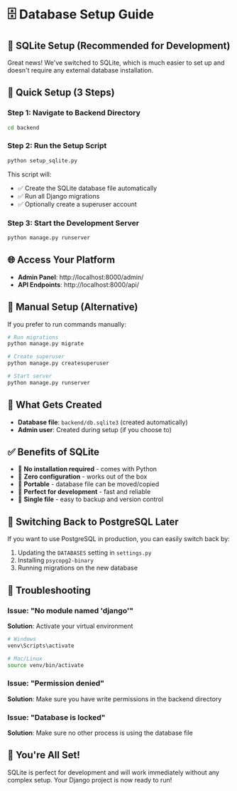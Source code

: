 # 🗄️ Database Setup Guide

## 🎯 **SQLite Setup (Recommended for Development)**

Great news! We've switched to SQLite, which is much easier to set up and doesn't require any external database installation.

## 🚀 **Quick Setup (3 Steps)**

### **Step 1: Navigate to Backend Directory**
```bash
cd backend
```

### **Step 2: Run the Setup Script**
```bash
python setup_sqlite.py
```

This script will:
- ✅ Create the SQLite database file automatically
- ✅ Run all Django migrations
- ✅ Optionally create a superuser account

### **Step 3: Start the Development Server**
```bash
python manage.py runserver
```

## 🌐 **Access Your Platform**

- **Admin Panel**: http://localhost:8000/admin/
- **API Endpoints**: http://localhost:8000/api/

## 🔧 **Manual Setup (Alternative)**

If you prefer to run commands manually:

```bash
# Run migrations
python manage.py migrate

# Create superuser
python manage.py createsuperuser

# Start server
python manage.py runserver
```

## 📁 **What Gets Created**

- **Database file**: `backend/db.sqlite3` (created automatically)
- **Admin user**: Created during setup (if you choose to)

## ✅ **Benefits of SQLite**

- 🚀 **No installation required** - comes with Python
- 🔧 **Zero configuration** - works out of the box
- 📱 **Portable** - database file can be moved/copied
- 🧪 **Perfect for development** - fast and reliable
- 💾 **Single file** - easy to backup and version control

## 🔄 **Switching Back to PostgreSQL Later**

If you want to use PostgreSQL in production, you can easily switch back by:
1. Updating the `DATABASES` setting in `settings.py`
2. Installing `psycopg2-binary`
3. Running migrations on the new database

## 🐛 **Troubleshooting**

### Issue: "No module named 'django'"
**Solution**: Activate your virtual environment
```bash
# Windows
venv\Scripts\activate

# Mac/Linux
source venv/bin/activate
```

### Issue: "Permission denied"
**Solution**: Make sure you have write permissions in the backend directory

### Issue: "Database is locked"
**Solution**: Make sure no other process is using the database file

## 🎉 **You're All Set!**

SQLite is perfect for development and will work immediately without any complex setup. Your Django project is now ready to run!
